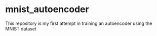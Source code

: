 # mnist_autoencoder
This repository is my first attempt in training an autoencoder using the MNIST dataset
